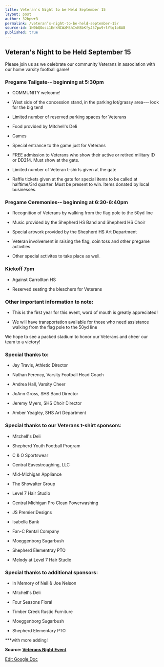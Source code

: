```yaml
---
title: Veteran’s Night to be Held September 15
layout: post
author: 32bpwr3
permalink: /veteran’s-night-to-be-held-september-15/
source-id: 1N0bQOocL1EnkNCWzMShIvKBbKfyJ57pw9rlYtq1o8A8
published: true
---
```

## Veteran's Night to be Held September 15

Please join us as we celebrate our community Veterans in association with our home varsity football game!

### Pregame Tailgate-- beginning at 5:30pm

* COMMUNITY welcome!

* West side of the concession stand, in the parking lot/grassy area--- look for the big tent! 

* Limited number of reserved parking spaces for Veterans

* Food provided by Mitchell's Deli 

* Games

* Special entrance to the game just for Veterans

* FREE admission to Veterans who show their active or retired military ID or DD214. Must show at the gate. 

* Limited number of Veteran t-shirts given at the gate

* Raffle tickets given at the gate for special items to be called at halftime/3rd quarter. Must be present to win. Items donated by local businesses. 

### Pregame Ceremonies-- beginning at 6:30-6:40pm

* Recognition of Veterans by walking from the flag pole to the 50yd line

* Music provided by the Shepherd HS Band and Shepherd HS Choir

* Special artwork provided by the Shepherd HS Art Department

* Veteran involvement in raising the flag, coin toss and other pregame activities

* Other special activites to take place as well. 

### Kickoff 7pm

* Against Carrollton HS

* Reserved seating the bleachers for Veterans 

### Other important information to note:

* This is the first year for this event, word of mouth is greatly appreciated!

* We will have transportation available for those who need assistance walking from the flag pole to the 50yd line

We hope to see a packed stadium to honor our Veterans and cheer our team to a victory! 

### Special thanks to:

* Jay Travis, Athletic Director

* Nathan Ferency, Varsity Football Head Coach

* Andrea Hall, Varsity Cheer 

* JoAnn Gross, SHS Band Director

* Jeremy Myers, SHS Choir Director

* Amber Yeagley, SHS Art Department

### Special thanks to our Veterans t-shirt sponsors:

* Mitchell's Deli

* Shepherd Youth Football Program

* C & O Sportswear

* Central Eavestroughing, LLC

* Mid-Michigan Appliance

* The Showalter Group

* Level 7 Hair Studio

* Central Michigan Pro Clean Powerwashing

* JS Premier Designs

* Isabella Bank

* Fan-C Rental Company

* Moeggenborg Sugarbush

* Shepherd Elementray PTO

* Melody at Level 7 Hair Studio

### Special thanks to additional sponsors:

* In Memory of Neil & Joe Nelson

* Mitchell's Deli

* Four Seasons Floral

* Timber Creek Rustic Furniture

* Moeggenborg Sugarbush

* Shepherd Elementary PTO

***with more adding!

**Source: [Veterans Night Event](https://www.facebook.com/events/2152032408356787/?acontext=%7B%22ref%22%3A%223%22%2C%22ref_newsfeed_story_type%22%3A%22regular%22%2C%22action_history%22%3A%22null%22%7D)**

[Edit Google Doc](https://docs.google.com/document/d/1N0bQOocL1EnkNCWzMShIvKBbKfyJ57pw9rlYtq1o8A8/edit?usp=sharing)

